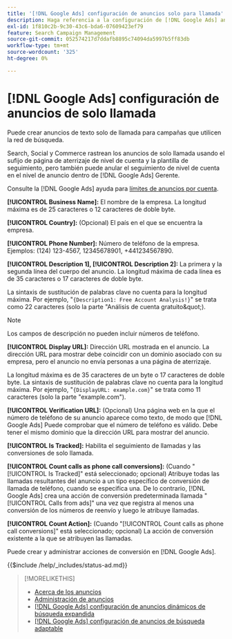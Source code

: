 ```yaml
---
title: '[!DNL Google Ads] configuración de anuncios solo para llamada'
description: Haga referencia a la configuración de [!DNL Google Ads] anuncios solo para llamadas.
exl-id: 1f810c2b-9c30-43c6-bda6-07609423ef79
feature: Search Campaign Management
source-git-commit: 052574217d7ddafb8895c74094da5997b5ff83db
workflow-type: tm+mt
source-wordcount: '325'
ht-degree: 0%

---
```


# [!DNL Google Ads] configuración de anuncios de solo llamada

Puede crear anuncios de texto solo de llamada para campañas que utilicen la red de búsqueda.

Search, Social y Commerce rastrean los anuncios de solo llamada usando el sufijo de página de aterrizaje de nivel de cuenta y la plantilla de seguimiento, pero también puede anular el seguimiento de nivel de cuenta en el nivel de anuncio dentro de [!DNL Google Ads] Gerente.

Consulte la [!DNL Google Ads] ayuda para [límites de anuncios por cuenta](https://support.google.com/google-ads/answer/6372658?hl=en).

<!-- ## Call-only Ad -->

<!-- hiding section header since there's only one section -->

**[!UICONTROL Business Name]:** El nombre de la empresa. La longitud máxima es de 25 caracteres o 12 caracteres de doble byte.

**[!UICONTROL Country]:** (Opcional) El país en el que se encuentra la empresa.

**[!UICONTROL Phone Number]:** Número de teléfono de la empresa. Ejemplos: (124) 123-4567, 12345678901, +441234567890.

**[!UICONTROL Description 1], [!UICONTROL Description 2]:** La primera y la segunda línea del cuerpo del anuncio. La longitud máxima de cada línea es de 35 caracteres o 17 caracteres de doble byte.

La sintaxis de sustitución de palabras clave no cuenta para la longitud máxima. Por ejemplo, &quot;`{Description1: Free Account Analysis!}`&quot; se trata como 22 caracteres (solo la parte &quot;Análisis de cuenta gratuito\&quot;).

>[!NOTE]
>
>Los campos de descripción no pueden incluir números de teléfono.

**[!UICONTROL Display URL]:** Dirección URL mostrada en el anuncio. La dirección URL para mostrar debe coincidir con un dominio asociado con su empresa, pero el anuncio no envía personas a una página de aterrizaje.

La longitud máxima es de 35 caracteres de un byte o 17 caracteres de doble byte. La sintaxis de sustitución de palabras clave no cuenta para la longitud máxima. Por ejemplo, &quot;`{DisplayURL: example.com}`&quot; se trata como 11 caracteres (solo la parte &quot;example.com&quot;).

**[!UICONTROL Verification URL]:** (Opcional) Una página web en la que el número de teléfono de su anuncio aparece como texto, de modo que [!DNL Google Ads] Puede comprobar que el número de teléfono es válido. Debe tener el mismo dominio que la dirección URL para mostrar del anuncio.

**[!UICONTROL Is Tracked]:** Habilita el seguimiento de llamadas y las conversiones de solo llamada.

**[!UICONTROL Count calls as phone call conversions]:** (Cuando &quot;[!UICONTROL Is Tracked]&quot; está seleccionado; opcional) Atribuye todas las llamadas resultantes del anuncio a un tipo específico de conversión de llamada de teléfono, cuando se especifica una. De lo contrario, [!DNL Google Ads] crea una acción de conversión predeterminada llamada &quot;[!UICONTROL Calls from ads]&quot; una vez que registra al menos una conversión de los números de reenvío y luego le atribuye llamadas.

**[!UICONTROL Count Action]:** (Cuando &quot;[!UICONTROL Count calls as phone call conversions]&quot; está seleccionado; opcional) La acción de conversión existente a la que se atribuyen las llamadas.

Puede crear y administrar acciones de conversión en [!DNL Google Ads].

<!-- **[!UICONTROL Status]:** -->

{{$include /help/_includes/status-ad.md}}

>[!MORELIKETHIS]
>
>* [Acerca de los anuncios](ad-about.md)
>* [Administración de anuncios](ad-manage.md)
>* [[!DNL Google Ads] configuración de anuncios dinámicos de búsqueda expandida](ad-settings-google-dsa.md)
>* [[!DNL Google Ads] configuración de anuncios de búsqueda adaptable](ad-settings-google-rsa.md)
